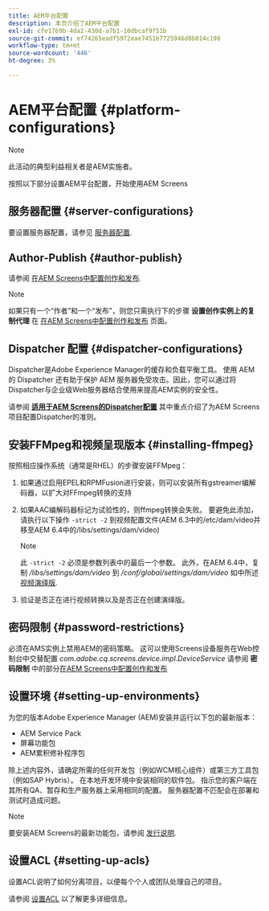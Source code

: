```yaml
---
title: AEM平台配置
description: 本页介绍了AEM平台配置
exl-id: cfe1769b-4da2-430d-a7b1-10dbcaf9f51b
source-git-commit: ef74265eadf5972eae7451b7725946d8b014c198
workflow-type: tm+mt
source-wordcount: '446'
ht-degree: 3%

---
```


# AEM平台配置  {#platform-configurations}

>[!NOTE]
>
>此活动的典型利益相关者是AEM实施者。

按照以下部分设置AEM平台配置，开始使用AEM Screens

## 服务器配置 {#server-configurations}

要设置服务器配置，请参见 [服务器配置](https://experienceleague.adobe.com/en/docs/experience-manager-screens/user-guide/administering/configuring-screens-introduction#ServerConfiguration).

## Author-Publish {#author-publish}

请参阅 [在AEM Screens中配置创作和发布](https://experienceleague.adobe.com/en/docs/experience-manager-screens/user-guide/administering/author-publish/author-and-publish).

>[!NOTE]
>
>如果只有一个“作者”和一个“发布”，则您只需执行下的步骤 **设置创作实例上的复制代理** 在 [在AEM Screens中配置创作和发布](https://experienceleague.adobe.com/en/docs/experience-manager-screens/user-guide/administering/author-publish/author-and-publish) 页面。

## Dispatcher 配置 {#dispatcher-configurations}

Dispatcher是Adobe Experience Manager的缓存和负载平衡工具。 使用 AEM 的 Dispatcher 还有助于保护 AEM 服务器免受攻击。因此，您可以通过将Dispatcher与企业级Web服务器结合使用来提高AEM实例的安全性。

请参阅 **[适用于AEM Screens的Dispatcher配置](https://experienceleague.adobe.com/en/docs/experience-manager-screens/user-guide/administering/dispatcher-configurations-aem-screens)** 其中重点介绍了为AEM Screens项目配置Dispatcher的准则。

## 安装FFMpeg和视频呈现版本 {#installing-ffmpeg}

按照相应操作系统（通常是RHEL）的步骤安装FFMpeg：

1. 如果通过启用EPEL和RPMFusion进行安装，则可以安装所有gstreamer编解码器，以扩大对FFmpeg转换的支持
1. 如果AAC编解码器标记为试验性的，则ffmpeg转换会失败。 要避免此添加，请执行以下操作 `-strict -2` 到视频配置文件(AEM 6.3中的/etc/dam/video并移至AEM 6.4中的/libs/settings/dam/video)

   >[!NOTE]
   >
   >此 `-strict -2` 必须是参数列表中的最后一个参数。 此外，在AEM 6.4中，复制 */libs/settings/dam/video* 到 */conf/global/settings/dam/video* 如中所述 [视频演绎版](https://experienceleague.adobe.com/en/docs/experience-manager-screens/user-guide/authoring/product-features/generating-renditions).
1. 验证是否正在进行视频转换以及是否正在创建演绎版。

## 密码限制 {#password-restrictions}

必须在AMS实例上禁用AEM的密码策略。 这可以使用Screens设备服务在Web控制台中交替配置 *com.adobe.cq.screens.device.impl.DeviceService*
请参阅 **密码限制** 中的部分[在AEM Screens中配置创作和发布](https://experienceleague.adobe.com/en/docs/experience-manager-screens/user-guide/administering/author-publish/author-and-publish)

## 设置环境 {#setting-up-environments}

为您的版本Adobe Experience Manager (AEM)安装并运行以下包的最新版本：

* AEM Service Pack
* 屏幕功能包
* AEM累积修补程序包

除上述内容外，请确定所需的任何开发包（例如WCM核心组件）或第三方工具包（例如SAP Hybris）。
在本地开发环境中安装相同的软件包。 指示您的客户端在其所有QA、暂存和生产服务器上采用相同的配置。 服务器配置不匹配会在部署和测试时造成问题。

>[!NOTE]
>
>要安装AEM Screens的最新功能包，请参阅 [发行说明](https://experienceleague.adobe.com/en/docs/experience-manager-screens/user-guide/aem-screens-introduction).

## 设置ACL {#setting-up-acls}

设置ACL说明了如何分离项目，以便每个个人或团队处理自己的项目。

请参阅 [设置ACL](https://experienceleague.adobe.com/en/docs/experience-manager-screens/user-guide/administering/setting-up-acls) 以了解更多详细信息。
